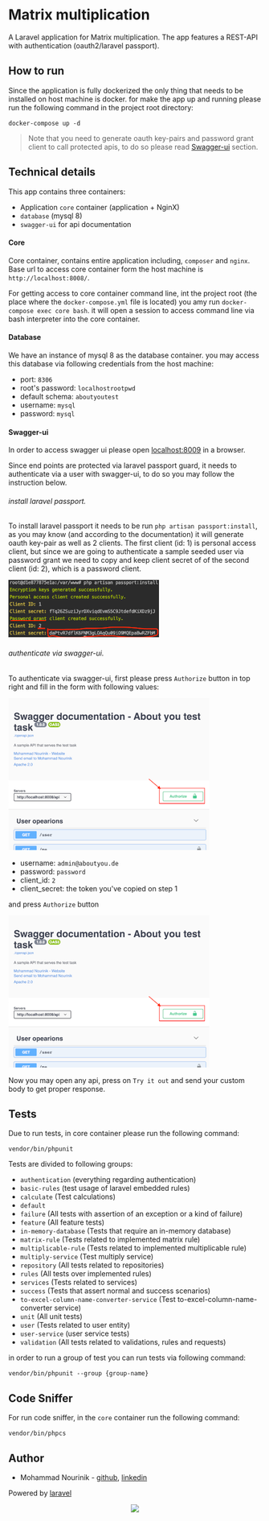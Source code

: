 # Matrix multiplication

A Laravel application for Matrix multiplication. The app features a REST-API with authentication (oauth2/laravel passport).

## How to run

Since the application is fully dockerized the only thing that needs to be installed on host machine is docker.
for make the app up and running please run the following command in the project root directory:

```shell script
docker-compose up -d
```

> Note that you need to generate oauth key-pairs and password grant client to call protected apis, to do so please read 
> [Swagger-ui](#swagger-ui) section.

## Technical details

This app contains three containers:

- Application `core` container (application + NginX)
- `database` (mysql 8)
- `swagger-ui` for api documentation

#### Core

Core container, contains entire application including, `composer` and `nginx`. Base url to access core container form 
the host machine is `http://localhost:8008/`.

For getting access to core container command line, int the project root (the place where the `docker-compose.yml` file
is located) you amy run `docker-compose exec core bash`. it will open a session to access command line via bash 
interpreter into the core container.

#### Database

We have an instance of mysql 8 as the database container. you may access this database via following credentials from 
the host machine:

- port: `8306`
- root's password: `localhostrootpwd`
- default schema: `aboutyoutest`
- username: `mysql`
- password: `mysql`

#### Swagger-ui

In order to access swagger ui please open [localhost:8009](http://localhost:8009) in a browser.

Since end points are protected via laravel passport guard, it needs to authenticate via a user with swagger-ui, to do so you may follow the instruction below.

###### install laravel passport. 

To install laravel passport it needs to be run `php artisan passport:install`, 
as you may know (and according to the documentation) it will generate oauth key-pair as well as 2 clients. The first client (id: 1) is personal access client, 
but since we are going to authenticate a sample seeded user via password grant we need to copy and keep client secret of of the second client (id: 2),
which is a password client.

![Passport install](./wiki/images/passport-install.png)

###### authenticate via swagger-ui.

To authenticate via swagger-ui, first please press `Authorize` button in top right and fill in the form with following values:

![Authorize step 1](./wiki/images/authorize-step-1.png)

- username: `admin@aboutyou.de`
- password: `password`
- client_id: `2`
- client_secret: the token you've copied on step 1

and press `Authorize` button

![Authorize step 1](./wiki/images/authorize-step-1.png)

Now you may open any api, press on `Try it out` and send your custom body to get proper response.

## Tests

Due to run tests, in core container please run the following command:

```shell script
vendor/bin/phpunit
```

Tests are divided to following groups:

 - `authentication` (everything regarding authentication)
 - `basic-rules` (test usage of laravel embedded rules)
 - `calculate` (Test calculations)
 - `default`
 - `failure` (All tests with assertion of an exception or a kind of failure)
 - `feature` (All feature tests)
 - `in-memory-database` (Tests that require an in-memory database)
 - `matrix-rule` (Tests related to implemented matrix rule)
 - `multiplicable-rule` (Tests related to implemented multiplicable rule)
 - `multiply-service` (Test multiply service)
 - `repository` (All tests related to repositories)
 - `rules` (All tests over implemented rules)
 - `services` (Tests related to services)
 - `success` (Tests that assert normal and success scenarios)
 - `to-excel-column-name-converter-service` (Test to-excel-column-name-converter service)
 - `unit` (All unit tests)
 - `user` (Tests related to user entity)
 - `user-service` (user service tests)
 - `validation` (All tests related to validations, rules and requests)

in order to run a group of test you can run tests via following command:

```shell script
vendor/bin/phpunit --group {group-name}
```

## Code Sniffer

For run code sniffer, in the `core` container run the following command:

```shell script
vendor/bin/phpcs
```

## Author

- Mohammad Nourinik - [github](https://github.org/enourinick/), [linkedin](https://www.linkedin.com/in/mohammad-nourinik-b7435236/)

Powered by [laravel](https://laravel.com)

<p align="center"><img src="https://res.cloudinary.com/dtfbvvkyp/image/upload/v1566331377/laravel-logolockup-cmyk-red.svg" width="400"></p>
